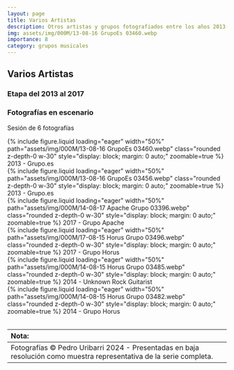 ```yaml
---
layout: page
title: Varios Artistas 
description: Otros artistas y grupos fotografiados entre los años 2013-2017
img: assets/img/000M/13-08-16 GrupoEs 03460.webp
importance: 8
category: grupos musicales
---
```


## Varios Artistas
### Etapa del 2013 al 2017
### Fotografías en escenario
Sesión de 6 fotografías

<div class="text-center">
{% include figure.liquid loading="eager" width="50%" path="assets/img/000M/13-08-16 GrupoEs 03460.webp" class="rounded z-depth-0 w-30" style="display: block; margin: 0 auto;" zoomable=true %}   
2013 - Grupo.es
</div>

<div class="text-center">
{% include figure.liquid loading="eager" width="50%" path="assets/img/000M/13-08-16 GrupoEs 03456.webp" class="rounded z-depth-0 w-30" style="display: block; margin: 0 auto;" zoomable=true %}   
2013 - Grupo.es
</div>

<div class="text-center">
{% include figure.liquid loading="eager" width="50%" path="assets/img/000M/14-08-17 Apache Grupo 03396.webp" class="rounded z-depth-0 w-30" style="display: block; margin: 0 auto;" zoomable=true %}   
2017 - Grupo Apache
</div>

<div class="text-center">
{% include figure.liquid loading="eager" width="50%" path="assets/img/000M/17-08-15 Horus Grupo 03496.webp" class="rounded z-depth-0 w-30" style="display: block; margin: 0 auto;" zoomable=true %}   
2017 - Grupo Horus
</div>

<div class="text-center">
{% include figure.liquid loading="eager" width="50%" path="assets/img/000M/14-08-15 Horus Grupo 03485.webp" class="rounded z-depth-0 w-30" style="display: block; margin: 0 auto;" zoomable=true %}   
2014 - Unknown Rock Guitarist
</div>

<div class="text-center">
{% include figure.liquid loading="eager" width="50%" path="assets/img/000M/14-08-15 Horus Grupo 03482.webp" class="rounded z-depth-0 w-30" style="display: block; margin: 0 auto;" zoomable=true %}   
2014 - Grupo Horus
</div>

<br>

|Nota:|
| :----------- | 
| Fotografías © Pedro Uribarri 2024 - Presentadas en baja resolución como muestra representativa de la serie completa.|